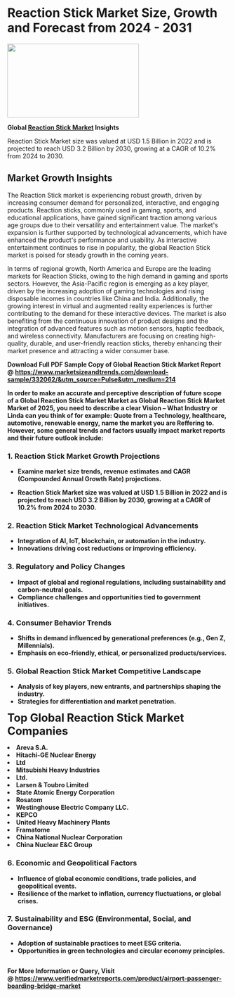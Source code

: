 <H1>Reaction Stick Market Size, Growth and Forecast from 2024 - 2031</H1><img class="aligncenter size-medium wp-image-584254" src="https://thirdeyenews.in/wp-content/uploads/2024/09/Global-Market-Research-300x168.jpeg" alt="" width="300" height="168" /><p><strong>Global&nbsp;<a href="https://www.marketsizeandtrends.com/download-sample/332062/&amp;utm_source=Pulse&amp;utm_medium=214">Reaction Stick Market</a> Insights</strong></p><p>Reaction Stick Market size was valued at USD 1.5 Billion in 2022 and is projected to reach USD 3.2 Billion by 2030, growing at a CAGR of 10.2% from 2024 to 2030.</p><p><h2>Market Growth Insights</h2> <p>The Reaction Stick market is experiencing robust growth, driven by increasing consumer demand for personalized, interactive, and engaging products. Reaction sticks, commonly used in gaming, sports, and educational applications, have gained significant traction among various age groups due to their versatility and entertainment value. The market's expansion is further supported by technological advancements, which have enhanced the product's performance and usability. As interactive entertainment continues to rise in popularity, the global Reaction Stick market is poised for steady growth in the coming years.</p> <p><strong></strong></p> <p>In terms of regional growth, North America and Europe are the leading markets for Reaction Sticks, owing to the high demand in gaming and sports sectors. However, the Asia-Pacific region is emerging as a key player, driven by the increasing adoption of gaming technologies and rising disposable incomes in countries like China and India. Additionally, the growing interest in virtual and augmented reality experiences is further contributing to the demand for these interactive devices. The market is also benefiting from the continuous innovation of product designs and the integration of advanced features such as motion sensors, haptic feedback, and wireless connectivity. Manufacturers are focusing on creating high-quality, durable, and user-friendly reaction sticks, thereby enhancing their market presence and attracting a wider consumer base. <p><strong></p><p><span class=""><strong>Download Full PDF Sample Copy of Global Reaction Stick Market Report</strong> @ <a href="https://www.marketsizeandtrends.com/download-sample/332062/&amp;utm_source=Pulse&amp;utm_medium=214" target="_blank">https://www.marketsizeandtrends.com/download-sample/332062/&amp;utm_source=Pulse&amp;utm_medium=214</a></span></p><p>In order to make an accurate and perceptive description of future scope of a Global&nbsp;Reaction Stick Market Market as Global&nbsp;Reaction Stick Market Market of 2025, you need to describe a clear Vision &ndash; What Industry or Linda can you think of for example: Quote from a Technology, healthcare, automotive, renewable energy, name the market you are Reffering to. However, some general trends and factors usually impact market reports and their future outlook include:</p><h3>1.&nbsp;<strong>Reaction Stick Market Growth Projections</strong></h3><ul><li>Examine market size trends, revenue estimates and CAGR (Compounded Annual Growth Rate) projections.</li><li><p>Reaction Stick Market size was valued at USD 1.5 Billion in 2022 and is projected to reach USD 3.2 Billion by 2030, growing at a CAGR of 10.2% from 2024 to 2030.</p></li></ul><h3>2.&nbsp;<strong>Reaction Stick Market Technological Advancements</strong></h3><ul><li>Integration of AI, IoT, blockchain, or automation in the industry.</li><li>Innovations driving cost reductions or improving efficiency.</li></ul><h3>3.&nbsp;<strong>Regulatory and Policy Changes</strong></h3><ul><li>Impact of global and regional regulations, including sustainability and carbon-neutral goals.</li><li>Compliance challenges and opportunities tied to government initiatives.</li></ul><h3>4.&nbsp;<strong>Consumer Behavior Trends</strong></h3><ul><li>Shifts in demand influenced by generational preferences (e.g., Gen Z, Millennials).</li><li>Emphasis on eco-friendly, ethical, or personalized products/services.</li></ul><h3>5.&nbsp;<strong>Global Reaction Stick Market Competitive Landscape</strong></h3><ul><li>Analysis of key players, new entrants, and partnerships shaping the industry.</li><li>Strategies for differentiation and market penetration.</li></ul><p data-pm-slice="1 1 []"><span style="color: inherit; font-family: inherit; font-size: 25px;">Top Global Reaction Stick Market Companies</span></p><div class="" data-test-id=""><p><li>Areva S.A.</li><li> Hitachi-GE Nuclear Energy</li><li> Ltd</li><li> Mitsubishi Heavy Industries</li><li> Ltd.</li><li> Larsen & Toubro Limited</li><li> State Atomic Energy Corporation</li><li> Rosatom</li><li> Westinghouse Electric Company LLC.</li><li> KEPCO</li><li> United Heavy Machinery Plants</li><li> Framatome</li><li> China National Nuclear Corporation</li><li> China Nuclear E&C Group</li></p></div><h3>6.&nbsp;<strong>Economic and Geopolitical Factors</strong></h3><ul><li>Influence of global economic conditions, trade policies, and geopolitical events.</li><li>Resilience of the market to inflation, currency fluctuations, or global crises.</li></ul><h3>7.&nbsp;<strong>Sustainability and ESG (Environmental, Social, and Governance)</strong></h3><ul><li>Adoption of sustainable practices to meet ESG criteria.</li><li>Opportunities in green technologies and circular economy principles.</li></ul><h2><strong style="font-size: 14px;">For More Information or Query, Visit @&nbsp;</strong><a style="background-color: #ffffff; font-size: 14px;" href="https://www.marketsizeandtrends.com/report/reaction-stick-market/" target="_blank">https://www.verifiedmarketreports.com/product/airport-passenger-boarding-bridge-market</a></h2>
